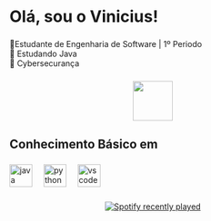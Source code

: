 <h1 align="left">Olá, sou o Vinicius!</h1>

###

<p align="left">📗Estudante de Engenharia de Software | 1º Periodo <br>💾 Estudando Java<br>🔐 Cybersecurança</p>

###

<div align="center">
  <img height="70" src="https://user-images.githubusercontent.com/74038190/212284158-e840e285-664b-44d7-b79b-e264b5e54825.gif"  />
</div>

###

<h2 align="left">Conhecimento Básico em</h2>

###

<div align="left">
  <img src="https://cdn.jsdelivr.net/gh/devicons/devicon/icons/java/java-original.svg" height="40" alt="java logo"  />
  <img width="12" />
  <img src="https://cdn.jsdelivr.net/gh/devicons/devicon/icons/python/python-original.svg" height="40" alt="python logo"  />
  <img width="12" />
  <img src="https://cdn.jsdelivr.net/gh/devicons/devicon/icons/vscode/vscode-original.svg" height="40" alt="vscode logo"  />
</div>

###

<div align="center">
  <a href="https://open.spotify.com/user/Vinicius Alexandre">
    <img src="https://spotify-recently-played-readme.vercel.app/api?user=Vinicius%20Alexandre&count=5&unique=false" alt="Spotify recently played"  />
  </a>
</div>

###
